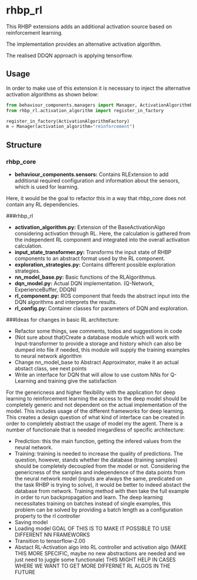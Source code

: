 # rhbp_rl

This RHBP extensions adds an additional activation source based on
reinforcement learning. 

The implementation provides an alternative activation algorithm.

The realised DDQN approach is applying tensorflow.


## Usage

In order to make use of this extension it is necessary to inject the alternative
activation algorithms as shown below:

```python
from behaviour_components.managers import Manager, ActivationAlgorithmFactory
from rhbp_rl.activation_algorithm import register_in_factory

register_in_factory(ActivationAlgorithmFactory)
m = Manager(activation_algorithm="reinforcement")

```

## Structure

### rhbp_core

* **behaviour_components.sensors:** Contains RLExtension to add additional required configuration and information about the sensors, which is used for learning. 

Here, it would be the goal to refactor this in a way that rhbp_core does not contain any RL dependencies.

###rhbp_rl
* **activation_algorithm.py:** Extension of the BaseActivationAlgo considering activation through RL. Here, the calculation is gathered from the independent RL component and integrated into the overall activation calculation.
* **input_state_transformer.py:** Transforms the input state of RHBP components to an abstract format used by the RL component.
* **exploration_strategies.py:** Contains different possible exploration strategies. 
* **nn_model_base.py:**	Basic functions of the RLAlgorithmus.
* **dqn_model.py:** Actual DQN implementation. (Q-Network, ExperienceBuffer, DDQN)
* **rl_component.py:** ROS component that feeds the abstract input into the DQN algorithms and interprets the results.
* **rl_config.py:** Container classes for parameters of DQN and exploration.


###Ideas for changes in basic RL architecture:
- Refactor some things, see comments, todos and suggestions in code 
- (Not sure about that)Create a database module which will work with Input-transformer to provide a storage and history which can also be dumped into file if needed, this module will supply the training examples to neural network algorithm
- Change nn_model_base to Abstract Approximator, make it an actual abstact class, see next points
- Write an interface for DQN that will allow to use custom NNs for Q-Learning and training give the satisfaction

For the genericness and higher flexibility with the application for deep learning to reinforcement learning the access to the deep model should be completely generic and not dependent on the actual implementation of the model. This includes usage of the different frameworks for deep learning. This creates a design question of what kind of interface can be created in order to completely abstract the usage of model my the agent. There is a number of functionale that is needed irregardless of specific architecture:
- Prediction: this the main function, getting the infered values from the neural network.
- Training: training is needed to increase the quality of predictions. The question, however, stands whether the database (training samples) should be completely decoupled from the model or not. Considering the genericness of the samples and independence of the data points from the neural network model (inputs are always the same, predicated on the task RHBP is trying to solve), it would be better to indeed abstact the database from network. Training method with then take the full example in order to run backpropagation and learn. The deep learning necessitates training on batches instead of single examples, this problem can be solved by providing a batch length as a configuration property to the rl controller
- Saving model
- Loading model
GOAL OF THIS IS TO MAKE IT POSSIBLE TO USE DIFFERENT NN FRAMEWORKS
- Transition to tensorflow-2.00
- Abstact RL-Activation algo into RL controller and activation algo (MAKE THIS MORE SPECIFIC, maybe no new abstractions are needed and we just need to juggle some functionale) THIS MIGHT HELP IN CASES WHERE WE WANT TO GET MORE DIFFERNET RL ALGOS IN THE FUTURE